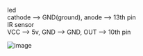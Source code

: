 
led  
cathode --> GND(ground), anode --> 13th pin  
IR sensor  
VCC --> 5v, GND --> GND, OUT --> 10th pin 

![image](https://github.com/tej-mahender/IoT/assets/148678239/93fdd0d7-eeac-4dee-b87d-ef609ac1423f)

